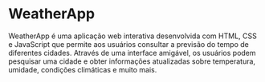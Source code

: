 # WeatherApp
WeatherApp é uma aplicação web interativa desenvolvida com HTML, CSS e JavaScript que permite aos usuários consultar a previsão do tempo de diferentes cidades. Através de uma interface amigável, os usuários podem pesquisar uma cidade e obter informações atualizadas sobre temperatura, umidade, condições climáticas e muito mais.

